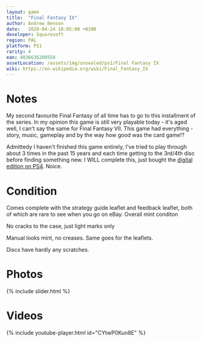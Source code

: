```yaml
---
layout: game
title:  "Final Fantasy IX"
author: Andrew Benson
date:   2020-04-24 18:05:00 +0100
developer: Squaresoft
region: PAL
platform: PS1
rarity: 4
ean: 4036636200558
assetLocation: /assets/img/unsealed/ps1/Final Fantasy IX
wiki: https://en.wikipedia.org/wiki/Final_Fantasy_IX
---
```


# Notes

My second favourite Final Fantasy of all time has to go to this installment of the series.
In my opinion this game is still very playable today - it's aged well, I can't say the same for Final Fantasy VII. This game had everything - story, music, gameplay and by the way how
good was the card game!? 

Admittedy I haven't finished this game entirely, I've tried to play through about 3 times in the past 15 years and each time getting to the 3rd/4th disc before finding something new. I WILL complete this, just bought the [digital edition on PS4](https://store.playstation.com/en-gb/product/EP0082-CUSA08918_00-FF9FORPS4BUNDLE1?smcid=pdc%3Aus-en%3Aweb-pdc-games-final-fantasy-ix-digital-edition-ps4%3Aleadproductinfo-buy-download%3Anull%3A). Noice.

# Condition

Comes complete with the strategy guide leaflet and feedback leaflet, both of which are rare to see when you go on eBay. Overall mint conditon

No cracks to the case, just light marks only

Manual looks mint, no creases. Same goes for the leaflets.

Discs have hardly any scratches.

# Photos

{% include slider.html %}

# Videos

{% include youtube-player.html id="CYtwP0Kun8E" %}
